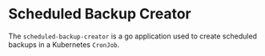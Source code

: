 # Scheduled Backup Creator

The `scheduled-backup-creator` is a go application used to create scheduled backups in a Kubernetes `CronJob`.
